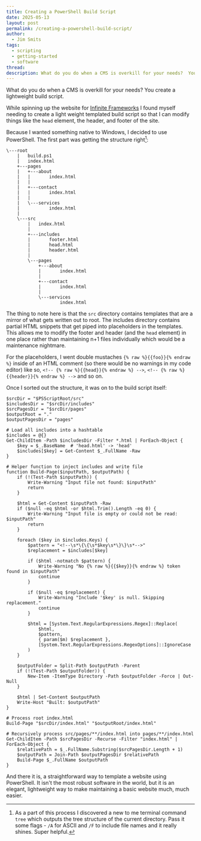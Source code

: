 ```yaml
---
title: Creating a PowerShell Build Script
date: 2025-05-13
layout: post
permalink: /creating-a-powershell-build-script/
author:
  - Jim Smits
tags:
  - scripting
  - getting-started
  - software
thread: 
description: What do you do when a CMS is overkill for your needs?  You create a lightweight build script.
---
```

What do you do when a CMS is overkill for your needs?  You create a lightweight build script. 

While spinning up the website for [Infinite Frameworks](https://infiniteframeworks.com) I found myself needing to create a light weight templated build script so that  I can modify things like the `head` element, the header, and footer of the site.

Because I wanted something native to Windows, I decided to use PowerShell.  The first part was getting the structure right[^1]:
```
\---root
	|   build.ps1
	|   index.html
	+---pages
	|   +---about
	|   |       index.html
	|   |
	|   +---contact
	|   |       index.html
	|   |
	|   \---services
	|           index.html
	|
	\---src
	    |   index.html
	    |
	    +---includes
	    |       footer.html
	    |       head.html
	    |       header.html
	    |
	    \---pages
	        +---about
	        |       index.html
	        |
	        +---contact
	        |       index.html
	        |
	        \---services
	                index.html
```

The thing to note here is that the `src` directory contains templates that are a mirror of what gets written out to root.  The includes directory contains partial HTML snippets that get piped into placeholders in the templates. This allows me to modify the footer and header (and the `head` element) in one place rather than maintaining n+1 files individually which would be a maintenance nightmare.

For the placeholders, I went double mustaches `{% raw %}{{foo}}{% endraw %}` inside of an HTML comment (so there would be no warnings in my code editor) like so, `<!-- {% raw %}{{head}}{% endraw %} -->`, `<!-- {% raw %}{{header}}{% endraw %} -->` and so on.

Once I sorted out the structure, it was on to the build script itself:
```
$srcDir = "$PSScriptRoot/src"
$includesDir = "$srcDir/includes"
$srcPagesDir = "$srcDir/pages"
$outputRoot = "."
$outputPagesDir = "pages"  

# Load all includes into a hashtable
$includes = @{}
Get-ChildItem -Path $includesDir -Filter *.html | ForEach-Object {
    $key = $_.BaseName  # 'head.html' -> 'head'
    $includes[$key] = Get-Content $_.FullName -Raw
}  

# Helper function to inject includes and write file
function Build-Page($inputPath, $outputPath) {
    if (!(Test-Path $inputPath)) {
        Write-Warning "Input file not found: $inputPath"
        return
    }  

    $html = Get-Content $inputPath -Raw
    if ($null -eq $html -or $html.Trim().Length -eq 0) {
        Write-Warning "Input file is empty or could not be read: $inputPath"
        return
    }  

    foreach ($key in $includes.Keys) {
        $pattern = "<!--\s*\{\{\s*$key\s*\}\}\s*-->"
        $replacement = $includes[$key]  

        if ($html -notmatch $pattern) {
            Write-Warning "No {% raw %}{{$key}}{% endraw %} token found in $inputPath"
            continue
        }
  
        if ($null -eq $replacement) {
            Write-Warning "Include '$key' is null. Skipping replacement."
            continue
        }
  
        $html = [System.Text.RegularExpressions.Regex]::Replace(
            $html,
            $pattern,
            { param($m) $replacement },
            [System.Text.RegularExpressions.RegexOptions]::IgnoreCase
        )
    }  

    $outputFolder = Split-Path $outputPath -Parent
    if (!(Test-Path $outputFolder)) {
        New-Item -ItemType Directory -Path $outputFolder -Force | Out-Null
    } 

    $html | Set-Content $outputPath
    Write-Host "Built: $outputPath"
}

# Process root index.html
Build-Page "$srcDir/index.html" "$outputRoot/index.html"  

# Recursively process src/pages/**/index.html into pages/**/index.html
Get-ChildItem -Path $srcPagesDir -Recurse -Filter "index.html" | ForEach-Object {
    $relativePath = $_.FullName.Substring($srcPagesDir.Length + 1)
    $outputPath = Join-Path $outputPagesDir $relativePath
    Build-Page $_.FullName $outputPath
}
```

And there it is, a straightforward way to template a website using PowerShell.  It isn't the most robust software in the world, but it is an elegant, lightweight way to make maintaining a basic website much, much easier.


[^1]: As a part of this process I discovered a new to me terminal command `tree` which outputs the tree structure of the current directory. Pass it some flags -  `/A` for ASCII and `/F` to include file names and it really shines. Super helpful.
